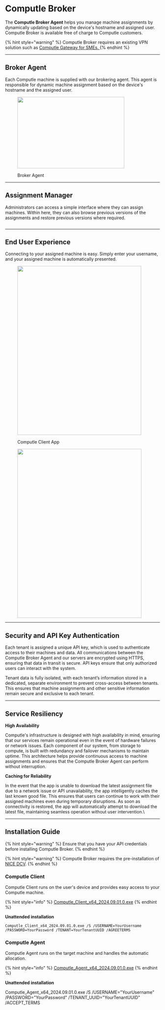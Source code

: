 # Computle Broker

The **Computle Broker Agent** helps you manage machine assignments by dynamically updating based on the device's hostname and assigned user.  Computle Broker is available free of charge to Computle customers.

{% hint style="warning" %}
Computle Broker requires an existing VPN solution such as [Computle Gateway for SMEs. ](../../onboarding/administrator-guide/computle-gateway-for-smes.md)
{% endhint %}

***

## Broker Agent <a href="#broker-agent" id="broker-agent"></a>

Each Computle machine is supplied with our brokering agent. This agent is responsible for dynamic machine assignment based on the device's hostname and the assigned user.

<div align="left">

<figure><img src="https://blog.computle.com/content/images/2024/09/Screenshot-2024-09-26-005922.png" alt="" height="232" width="348"><figcaption><p>Broker Agent</p></figcaption></figure>

</div>

***

## Assignment Manager <a href="#assignment-manager" id="assignment-manager"></a>

Administrators can access a simple interface where they can assign machines. Within here, they can also browse previous versions of the assignments and restore previous versions where required.

<div align="left">

<figure><img src="https://blog.computle.com/content/images/2024/09/image-1.png" alt=""><figcaption></figcaption></figure>

</div>

***

## End User Experience

Connecting to your assigned machine is easy. Simply enter your username, and your assigned machine is automatically presented.

<div align="left">

<figure><img src="https://blog.computle.com/content/images/2024/09/image-2-1-1.png" alt="" height="549" width="403"><figcaption><p>Computle Client App</p></figcaption></figure>

</div>

<div align="left">

<figure><img src="https://blog.computle.com/content/images/2024/09/image-3-1-1-1.png" alt="" height="549" width="404"><figcaption></figcaption></figure>

</div>

***

## **Security and API Key Authentication**

Each tenant is assigned a unique API key, which is used to authenticate access to their machines and data. All communications between the Computle Broker Agent and our servers are encrypted using HTTPS, ensuring that data in transit is secure. API keys ensure that only authorized users can interact with the system.

Tenant data is fully isolated, with each tenant’s information stored in a dedicated, separate environment to prevent cross-access between tenants. This ensures that machine assignments and other sensitive information remain secure and exclusive to each tenant.

***

## Service Resiliency&#x20;

**High Availability**

Computle's infrastructure is designed with high availability in mind, ensuring that our services remain operational even in the event of hardware failures or network issues. Each component of our system, from storage to compute, is built with redundancy and failover mechanisms to maintain uptime. This architecture helps provide continuous access to machine assignments and ensures that the Computle Broker Agent can perform without interruption.

**Caching for Reliability**

In the event that the app is unable to download the latest assignment file due to a network issue or API unavailability, the app intelligently caches the last known good file. This ensures that users can continue to work with their assigned machines even during temporary disruptions. As soon as connectivity is restored, the app will automatically attempt to download the latest file, maintaining seamless operation without user intervention.\


***

## Installation Guide

{% hint style="warning" %}
Ensure that you have your API credentials before installing Computle Broker.&#x20;
{% endhint %}

{% hint style="warning" %}
Computle Broker requires the pre-installation of [NICE DCV](../../troubleshooting/component-reinstallation/reinstall-dcv-server.md).
{% endhint %}

### Computle Client

Computle Client runs on the user's device and provides easy access to your Computle machine.

{% hint style="info" %}
[Computle\_Client\_x64\_2024.09.01.0.exe](https://downloads.oncomputle.com/Computle\_Client\_x64\_2024.09.01.0.exe)
{% endhint %}

**Unattended installation**

`Computle_Client_x64_2024.09.01.0.exe /S /USERNAME=YourUsername /PASSWORD=YourPassword /TENANT=YourTenantUUID /AGREETERMS`

### Computle Agent

Computle Agent runs on the target machine and handles the automatic allocation.

{% hint style="info" %}
[Computle\_Agent\_x64\_2024.09.01.0.exe](https://downloads.oncomputle.com/Computle\_Agent\_x64\_2024.09.01.0.exe)
{% endhint %}

**Unattended installation**

Computle\_Agent\_x64\_2024.09.01.0.exe /S /USERNAME="YourUsername" /PASSWORD="YourPassword" /TENANT\_UUID="YourTenantUUID" /ACCEPT\_TERMS







